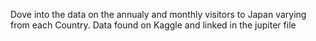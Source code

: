 Dove into the data on the annualy and monthly visitors to Japan varying from each Country. Data found on Kaggle and linked in the jupiter file
